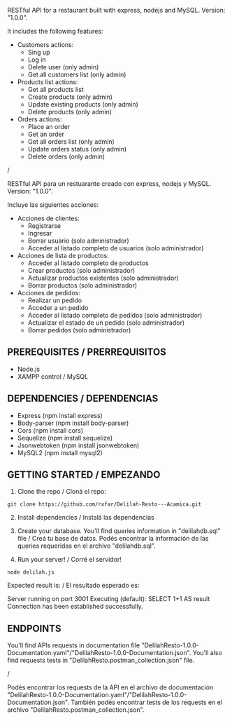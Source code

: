 RESTful API for a restaurant built with express, nodejs and MySQL. 
Version: "1.0.0". 

It includes the following features:
- Customers actions:
	- Sing up
	- Log in
	- Delete user (only admin)
	- Get all customers list (only admin)
- Products list actions:
	- Get all products list
	- Create products (only admin)
	- Update existing products (only admin)
	- Delete products (only admin)
- Orders actions:
	- Place an order
	- Get an order
	- Get all orders list (only admin)
	- Update orders status (only admin)
	- Delete orders (only admin)	

/

RESTful API para un restuarante creado con express, nodejs y MySQL. 
Version: "1.0.0". 

Incluye las siguientes acciones:
- Acciones de clientes:
	- Registrarse
	- Ingresar
	- Borrar usuario (solo administrador)
	- Acceder al listado completo de usuarios (solo administrador)
- Acciones de lista de productos:
	- Acceder al listado completo de productos
	- Crear productos (solo administrador)
	- Actualizar productos existentes (solo administrador)
	- Borrar productos (solo administrador)
- Acciones de pedidos:
	- Realizar un pedido
	- Acceder a un pedido
	- Acceder al listado completo de pedidos (solo administrador)
	- Actualizar el estado de un pedido (solo administrador)
	- Borrar pedidos (solo administrador)	

## PREREQUISITES / PRERREQUISITOS

- Node.js
- XAMPP control / MySQL

## DEPENDENCIES / DEPENDENCIAS

- Express (npm install express)
- Body-parser (npm install body-parser)
- Cors (npm install cors)
- Sequelize (npm install sequelize)
- Jsonwebtoken (npm install jsonwebtoken)
- MySQL2 (npm install mysql2)

## GETTING STARTED / EMPEZANDO

1. Clone the repo / Cloná el repo:

```
git clone https://github.com/rxfar/Delilah-Resto---Acamica.git
```

2. Install dependencies / Instalá las dependencias

3. Create your database. You'll find queries information in "delilahdb.sql" file / Creá tu base de datos. Podés encontrar la información de las queries requeridas en el archivo "delilahdb.sql".

4. Run your server! / Corré el servidor!

```
node delilah.js
```

Expected result is: / El resultado esperado es:

Server running on port 3001
Executing (default): SELECT 1+1 AS result
Connection has been established successfully.

## ENDPOINTS

You'll find APIs requests in documentation file "DelilahResto-1.0.0-Documentation.yaml"/"DelilahResto-1.0.0-Documentation.json". You'll also find requests tests in "DelilahResto.postman_collection.json" file.

/ 

Podés encontrar los requests de la API en el archivo de documentación "DelilahResto-1.0.0-Documentation.yaml"/"DelilahResto-1.0.0-Documentation.json". También podés encontrar tests de los requests en el archivo "DelilahResto.postman_collection.json".
